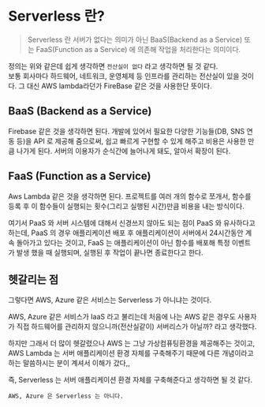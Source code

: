 # Serverless 란?
> Serverless 란 서버가 없다는 의미가 아닌 BaaS(Backend as a Service) 또는 FaaS(Function as a Service) 에 의존해 작업을 처리한다는 의미이다.

정의는 위와 같은데 쉽게 생각하면 `전산실이 없다` 라고 생각하면 될 것 같다.   
보통 회사마다 하드웨어, 네트워크, 운영체제 등 인프라를 관리하는 전산실이 있을 것이다. 그 대신 AWS lambda라던가 FireBase 같은 것을 사용한단 뜻이다.

## BaaS (Backend as a Service)
Firebase 같은 것을 생각하면 된다. 개발에 있어서 필요한 다양한 기능들(DB, SNS 연동 등)을 API 로 제공해 줌으로써, 쉽고 빠르게 구현할 수 있게 해주고 비용은 사용한 만큼 나가게 된다. 서버의 이용자가 순식간에 늘어나게 돼도, 알아서 확장이 된다.

## FaaS (Function as a Service)
Aws Lambda 같은 것을 생각하면 된다. 프로젝트를 여러 개의 함수로 쪼개서, 함수를 등록 후 이 함수들이 실행되는 횟수(그리고 실행된 시간)만큼 비용을 내는 방식이다. 

여기서 PaaS 와 서버 시스템에 대해서 신경쓰지 않아도 되는 점이 PaaS 와 유사하다고 하는데, PaaS 의 경우 애플리케이션 배포 후 애플리케이션이 서버에서 24시간동안 계속 돌아가고 있다는 것이고, FaaS 는 애플리케이션이 아닌 함수를 배포해 특정 이벤트가 발생 했을 때 실행되며, 실행된 후 작업이 끝나면 종료한다고 한다.


## 헷갈리는 점
그렇다면 AWS, Azure 같은 서비스는 Serverless 가 아니냐는 것이다. 

AWS, Azure 같은 서비스가 IaaS 라고 불리는데 처음에 나는 AWS 같은 경우도 사용자가 직접 하드웨어를 관리하지 않으니까(전산실같이) 서버리스가 아닐까? 라고 생각했다. 

하지만 그래서 더 많이 헷갈렸으나 AWS 는 그냥 가상컴퓨팅환경을 제공해주는 것이고, AWS Lambda 는 서버 애플리케이션 환경 자체를 구축해주기 때문에 다른 개념이라고 하는 말씀하시는 분이 계셔서 이해가 갔다,,

즉, Serverless 는 서버 애플리케이션 환경 자체를 구축해준다고 생각하면 될 것 같다. 

`AWS, Azure 은 Serverless 는 아니다.`
